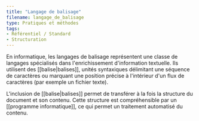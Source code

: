 ```yaml
---
title: "Langage de balisage"
filename: langage_de_balisage
type: Pratiques et méthodes
tags:
- Référentiel / Standard
- Structuration
---
```


En  informatique, les langages de balisage représentent une classe de langages spécialisés dans l'enrichissement d'information textuelle. Ils utilisent des [[balise|balises]], unités syntaxiques délimitant une séquence de caractères ou marquant une position précise à l'intérieur d'un flux de caractères (par exemple un fichier texte).

L'inclusion de [[balise|balises]] permet de transférer à la fois la structure du document et son contenu. Cette structure est compréhensible par un [[programme informatique]], ce qui permet un traitement automatisé du contenu.

